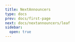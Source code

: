 ```yaml
---
title: NextAnnouncers
type: docs
prev: docs/first-page
next: docs/nextannouncers/leaf
sidebar:
  open: true
---
```

